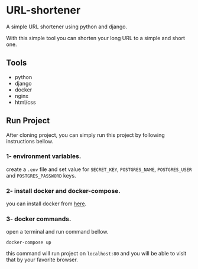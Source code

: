 # URL-shortener
A simple URL shortener using python and django.

With this simple tool you can shorten your long URL to a simple and short one.

Tools
---
  - python
  - django
  - docker
  - nginx
  - html/css
  
Run Project
---
After cloning project, you can simply run this project by following instructions bellow.

### 1- environment variables.
create a `.env` file and set value for `SECRET_KEY`, `POSTGRES_NAME`, `POSTGRES_USER` and `POSTGRES_PASSWORD` keys.
### 2- install docker and docker-compose.
you can install docker from [here](https://docs.docker.com/engine/install/).

### 3- docker commands.
open a terminal and run command bellow.
```
docker-compose up
```
this command will run project on `localhost:80` and you will be able to visit that by your favorite browser.
